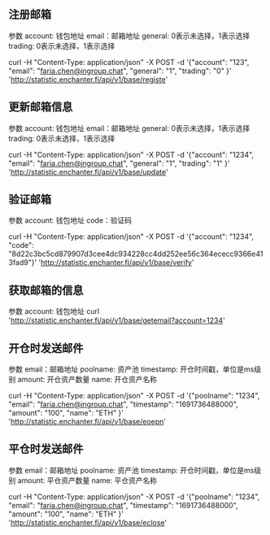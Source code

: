 ## 注册邮箱
参数
account: 钱包地址
email：邮箱地址
general: 0表示未选择，1表示选择
trading: 0表示未选择，1表示选择

curl -H "Content-Type: application/json" -X POST -d '{"account": "123", "email": "faria.chen@ingroup.chat", "general": "1", "trading": "0" }' 'http://statistic.enchanter.fi/api/v1/base/registe'


## 更新邮箱信息
参数
account: 钱包地址
email：邮箱地址
general: 0表示未选择，1表示选择
trading: 0表示未选择，1表示选择

curl -H "Content-Type: application/json" -X POST -d '{"account": "1234", "email": "faria.chen@ingroup.chat", "general": "1", "trading": "1" }' 'http://statistic.enchanter.fi/api/v1/base/update'

## 验证邮箱
参数
account: 钱包地址
code：验证码

curl -H "Content-Type: application/json" -X POST -d '{"account": "1234", "code": "8d22c3bc5cd879907d3cee4dc934228cc4dd252ee56c364ececc9366e413fad9"}' 'http://statistic.enchanter.fi/api/v1/base/verify'

## 获取邮箱的信息
参数
account: 钱包地址
curl 'http://statistic.enchanter.fi/api/v1/base/getemail?account=1234'


## 开仓时发送邮件
参数
email：邮箱地址
poolname: 资产池
timestamp: 开仓时间戳，单位是ms级别
amount: 开仓资产数量
name: 开仓资产名称

curl -H "Content-Type: application/json" -X POST -d '{"poolname": "1234", "email": "faria.chen@ingroup.chat", "timestamp": "1691736488000", "amount": "100", "name": "ETH" }' 'http://statistic.enchanter.fi/api/v1/base/eoepn'


## 平仓时发送邮件
参数
email：邮箱地址
poolname: 资产池
timestamp: 开仓时间戳，单位是ms级别
amount: 平仓资产数量
name: 平仓资产名称

curl -H "Content-Type: application/json" -X POST -d '{"poolname": "1234", "email": "faria.chen@ingroup.chat", "timestamp": "1691736488000", "amount": "100", "name": "ETH" }' 'http://statistic.enchanter.fi/api/v1/base/eclose'